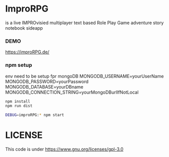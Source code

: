 # ImproRPG

is a live IMPROvisied multiplayer text based Role Play Game adventure story notebook sideapp

### DEMO

https://improRPG.de/

### npm setup

env need to be setup fpr mongoDB
MONGODB_USERNAME=yourUserName
MONGODB_PASSWORD=yourPassword
MONGODB_DATABASE=yourDBname
MONGODB_CONNECTION_STRING=yourMongoDBurlIfNotLocal

```sh
npm install
npm run dist

DEBUG=improRPG:* npm start
```

# LICENSE

This code is under https://www.gnu.org/licenses/gpl-3.0
